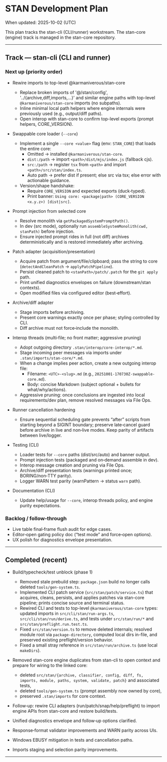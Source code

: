 # STAN Development Plan

When updated: 2025-10-02 (UTC)

This plan tracks the stan-cli (CLI/runner) workstream. The stan-core (engine)
track is managed in the stan-core repository.

---

## Track — stan-cli (CLI and runner)

### Next up (priority order)

- Rewire imports to top-level @karmaniverous/stan-core
  - Replace broken imports of '@/stan/config', '../{archive,diff,imports,...}' and similar engine paths with
    top-level `@karmaniverous/stan-core` imports (no subpaths).
  - Inline minimal local path helpers where engine internals were previously used (e.g., output/diff paths).
  - Open interop with stan-core to confirm top-level exports (prompt helpers, CORE_VERSION).

- Swappable core loader (`--core`)
  - Implement a single `--core <value>` flag (env: `STAN_CORE`) that loads the
    entire core:
    - Omitted → installed `@karmaniverous/stan-core`.
    - `dist:/path` → import `<path>/dist/mjs/index.js` (fallback cjs).
    - `src:/path` → register `tsx` from `<path>` and import
      `<path>/src/stan/index.ts`.
    - Auto path → prefer dist if present; else src via tsx; else error with
      actionable guidance.
  - Version/shape handshake:
    - Require `CORE_VERSION` and expected exports (duck‑typed).
    - Print banner:
      `Using core: <package|path> (CORE_VERSION <x.y.z>) [dist|src]`.

- Prompt injection from selected core
  - Resolve monolith via `getPackagedSystemPromptPath()`.
  - In dev (src mode), optionally run
    `assembleSystemMonolith(cwd, stanPath)` before injection.
  - Ensure injected prompt rides in full (not diff) archives deterministically
    and is restored immediately after archiving.

- Patch adapter (acquisition/presentation)
  - Acquire patch from argument/file/clipboard; pass the string to core
    (`detectAndCleanPatch` → `applyPatchPipeline`).
  - Persist cleaned patch to `<stanPath>/patch/.patch` for the `git apply`
    path.
  - Print unified diagnostics envelopes on failure (downstream/stan contexts).
  - Open modified files via configured editor (best‑effort).

- Archive/diff adapter
  - Stage imports before archiving.
  - Present core warnings exactly once per phase; styling controlled by CLI.
  - Diff archive must not force‑include the monolith.

- Interop threads (multi‑file; no front matter; aggressive pruning)
  - Adopt outgoing directory `.stan/interop/core-interop/*.md`.
  - Stage incoming peer messages via imports under
    `.stan/imports/stan-core/*.md`.
  - When a change implies peer action, create a new outgoing interop file:
    - Filename: `<UTC>-<slug>.md` (e.g., `20251001-170730Z-swappable-core.md`).
    - Body: concise Markdown (subject optional + bullets for what/why/actions).
  - Aggressive pruning: once conclusions are ingested into local
    requirements/dev plan, remove resolved messages via File Ops.

- Runner cancellation hardening
  - Ensure sequential scheduling gate prevents “after” scripts from starting
    beyond a SIGINT boundary; preserve late‑cancel guard before archive in live
    and non‑live modes. Keep parity of artifacts between live/logger.

- Testing (CLI)
  - Loader tests for `--core` paths (dist/src/auto) and banner output.
  - Prompt injection tests (packaged and on‑demand assemble in dev).
  - Interop message creation and pruning via File Ops.
  - Archive/diff presentation tests (warnings printed once; BORING/non‑TTY
    parity).
  - Logger WARN test parity (warnPattern → status `warn` path).

- Documentation (CLI)
  - Update help/usage for `--core`, interop threads policy, and engine purity
    expectations.

### Backlog / follow‑through

- Live table final‑frame flush audit for edge cases.
- Editor‑open gating policy doc (“test mode” and force‑open options).
- UX polish for diagnostics envelope presentation.

---

## Completed (recent)

- Build/typecheck/test unblock (phase 1)
  - Removed stale prebuild step: `package.json` build no longer calls deleted
    `tools/gen-system.ts`.
  - Implemented CLI patch service (`src/stan/patch/service.ts`) that acquires,
    cleans, persists, and applies patches via stan-core pipeline; prints concise
    source and terminal status.
  - Rewired CLI and tests to top-level `@karmaniverous/stan-core` types:
    updated imports in `src/cli/stan/run-args.ts`, `src/cli/stan/run/derive.ts`,
    and tests under `src/stan/run/*` and `src/stan/preflight.run.test.ts`.
  - Fixed `src/stan/version.ts` to remove deleted internals; resolved module
    root via `package-directory`, computed local dirs in-file, and preserved
    existing preflight/version behavior.
  - Fixed a small stray reference in `src/stan/run/archive.ts` (use local
    `makeDirs`).

- Removed stan-core engine duplicates from stan-cli to open context and prepare
  for wiring to the linked core:
  - deleted `src/stan/{archive, classifier, config, diff, fs, imports, module,
    paths, system, validate, patch}` and associated tests,
  - deleted `tools/gen-system.ts` (prompt assembly now owned by core),
  - preserved `.stan/imports` for core context.
- Follow‑up: rewire CLI adapters (run/patch/snap/help/preflight) to import
  engine APIs from stan-core and restore build/tests.

- Unified diagnostics envelope and follow‑up options clarified.
- Response‑format validator improvements and WARN parity across UIs.
- Windows EBUSY mitigation in tests and cancellation paths.
- Imports staging and selection parity improvements.

---
